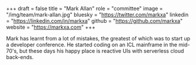 +++
draft = false
title = "Mark Allan"
role = "committee"
image = "/img/team/mark-allan.jpg"
bluesky = "https://twitter.com/markxa"
linkedin = "https://linkedin.com/in/markxa"
github = "https://github.com/markxa"
website = "https://markxa.com"
+++

Mark has learnt from a lot of mistakes, the greatest of which was to start up a developer conference. He started coding on an ICL mainframe in the mid-70's, but these days his happy place is reactive UIs with serverless cloud back-ends.
